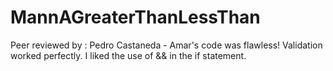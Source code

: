 # MannAGreaterThanLessThan

Peer reviewed by : Pedro Castaneda - Amar's code was flawless! Validation worked perfectly. I liked the use of && in the if statement.
